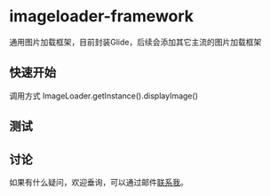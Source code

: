 # imageloader-framework
通用图片加载框架，目前封装Glide，后续会添加其它主流的图片加载框架

## 快速开始
调用方式 ImageLoader.getInstance().displayImage()

## 测试

## 讨论
如果有什么疑问，欢迎垂询，可以通过邮件<a href="mailto:bunengrenya@163.com">联系我</a>。
